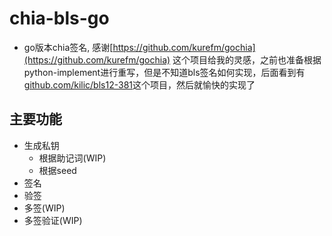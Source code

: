 # chia-bls-go
- go版本chia签名, 感谢[https://github.com/kurefm/gochia](https://github.com/kurefm/gochia)
这个项目给我的灵感，之前也准备根据python-implement进行重写，但是不知道bls签名如何实现，后面看到有
[github.com/kilic/bls12-381](github.com/kilic/bls12-381)这个项目，然后就愉快的实现了

## 主要功能
- 生成私钥
    - 根据助记词(WIP)
    - 根据seed
- 签名
- 验签
- 多签(WIP)
- 多签验证(WIP)
